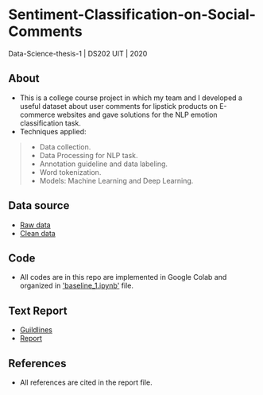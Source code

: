 # Sentiment-Classification-on-Social-Comments
Data-Science-thesis-1 | DS202
UIT | 2020

## About

* This is a college course project in which my team and I developed a useful dataset about user comments for lipstick products on E-commerce websites and gave solutions for the NLP emotion classification task.
* Techniques applied:
> * Data collection.
> * Data Processing for NLP task.
> * Annotation guideline and data labeling. 
> * Word tokenization.
> * Models: Machine Learning and Deep Learning.


## Data source

* <a href="https://github.com/hanhdthds/Sentiment-Classification-on-Social-Comments/tree/main/data_raw" target="_blank">Raw data</a>
* <a href="https://github.com/hanhdthds/Sentiment-Classification-on-Social-Comments/tree/main/data_cleaned" target="_blank">Clean data</a>

## Code

* All codes are in this repo are implemented in Google Colab and organized in  <a href="https://github.com/hanhdthds/Sentiment-Classification-on-Social-Comments/blob/c178801ce2b4bc38e7f1d66b357429bccddd48af/Baseline_1.ipynb" target="_blank">'baseline_1.ipynb'</a> file.

## Text Report

* <a href="guildlines_UITVLFC.pdf" target="_blank">Guildlines</a>
* <a href="Phân Loại Cảm Xúc Cho Tiếng Việt Với Các Bình Luận Về Son.pdf" target="_blank">Report</a>

## References

* All references are cited in the report file.

